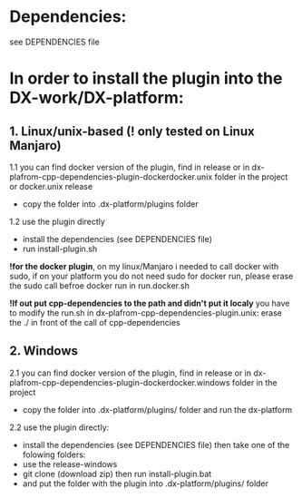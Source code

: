 # Dependencies:
   see DEPENDENCIES file  

# In order to install the plugin into the DX-work/DX-platform:  

## 1. Linux/unix-based (! only tested on Linux Manjaro)  

   1.1 you can find docker version of the plugin, find in release or in dx-plafrom-cpp-dependencies-plugin-dockerdocker.unix folder in the project or docker.unix release  
   - copy the folder into .dx-platform/plugins folder 
 
   1.2 use the plugin directly  
   - install the dependencies (see DEPENDENCIES file)   	
   - run install-plugin.sh  

**!for the docker plugin**, on my linux/Manjaro i needed to call docker with sudo, if on your platform you do not need sudo for docker run, please erase the sudo call befroe docker run in run.docker.sh  

**!If out put cpp-dependencies to the path and didn't put it localy** you have to modify the run.sh in dx-plafrom-cpp-dependencies-plugin.unix: erase the ./ in front of the call of cpp-dependencies

## 2. Windows  

   2.1 you can find docker version of the plugin, find in release or in dx-plafrom-cpp-dependencies-plugin-dockerdocker.windows folder in the project  
   - copy the folder into .dx-platform/plugins/ folder and run the dx-platform  

  2.2 use the plugin directly:  
   - install the dependencies (see DEPENDENCIES file) then take one of the folowing folders:
   - use the release-windows 
   - git clone (download zip) then run install-plugin.bat
   - and put the folder with the plugin into .dx-platform/plugins/ folder
     
     
     
     
     
     
